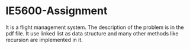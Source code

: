 # IE5600-Assignment
It is a flight management system.
The description of the problem is in the pdf file.
It use linked list as data structure and many other methods like recursion are implemented in it.
